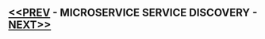 ## [<<PREV](Part_01_Spring_Boot_Microservices_Building_Services.md) - MICROSERVICE SERVICE DISCOVERY - [NEXT>>](Part_03_Spring_Boot_Microservices_Service_Discovery.md)
